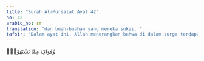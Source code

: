 ```yaml
---
title: "Surah Al-Mursalat Ayat 42"
no: 42
arabic_no: ٤٢
translation: "dan buah-buahan yang mereka sukai. "
tafsir: "Dalam ayat ini, Allah menerangkan bahwa di dalam surga terdapat anak sungai, berbagai jenis buah-buahan yang cita rasanya manis dan lezat, boleh dipetik dan dimakan kapan saja dikehendaki tanpa ada yang mengganggu. Bagi yang memakannya tidak perlu takut dan khawatir akan menimbulkan penyakit kalau terlalu banyak memakannya."
---
```

وَّفَوَاكِهَ مِمَّا يَشْتَهُوْنَۗ